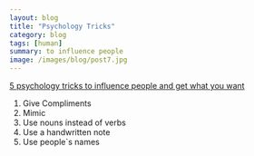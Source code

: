```yaml
---
layout: blog
title: "Psychology Tricks"
category: blog
tags: [human]  
summary: to influence people
image: /images/blog/post7.jpg
---
```


[5 psychology tricks to influence people and get what you want]
1. Give Compliments
2. Mimic
3. Use nouns instead of verbs
4. Use a handwritten note
5. Use people`s names

[5 psychology tricks to influence people and get what you want]: <http://www.techinsider.io/influence-people-strategy-psychology-2016-3>

